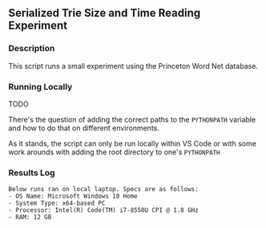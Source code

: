 ## Serialized Trie Size and Time Reading Experiment

### Description

This script runs a small experiment using the Princeton
Word Net database.

### Running Locally

TODO

There's the question of adding the correct paths to the `PYTHONPATH` variable and how to do that on different environments.

As it stands, the script can only be run locally within VS Code or with some work arounds with adding the root directory to one's `PYTHONPATH`

### Results Log

```
Below runs ran on local laptop. Specs are as follows:
- OS Name: Microsoft Windows 10 Home
- System Type: x64-based PC
- Processor: Intel(R) Code(TM) i7-8550U CPI @ 1.8 GHz
- RAM: 12 GB
```
